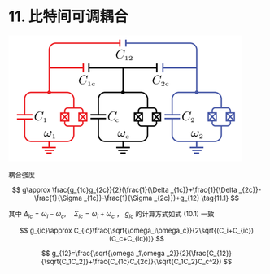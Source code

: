 # 11. 比特间可调耦合

<font size=2>

![Alt text](image/couple-tunable.jpg)

耦合强度

$$
g\approx \frac{g_{1c}g_{2c}}{2}(\frac{1}{\Delta _{1c}}+\frac{1}{\Delta _{2c}}-\frac{1}{\Sigma _{1c}}-\frac{1}{\Sigma _{2c}})+g_{12}
\tag{11.1}
$$

其中 $\Delta _{ic}=\omega_i-\omega_c, \quad \Sigma _{ic}=\omega_i+\omega_c$ ， $g_{ic}$ 的计算方式如式 $(10.1)$ 一致

$$
g_{ic}\approx C_{ic}\frac{\sqrt{\omega_i\omega_c}}{2\sqrt{(C_i+C_{ic})(C_c+C_{ic})}}
$$

$$
g_{12}=\frac{\sqrt{\omega _1\omega _2}}{2}(\frac{C_{12}}{\sqrt{C_1C_2}}+\frac{C_{1c}C_{2c}}{\sqrt{C_1C_2}C_c^2})
$$

</font>